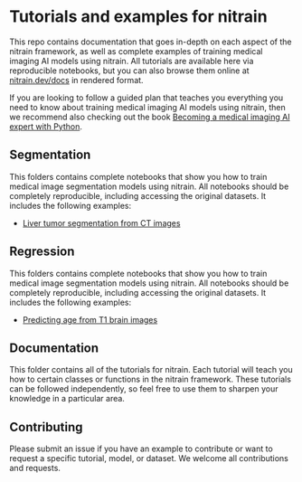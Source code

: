 # Tutorials and examples for nitrain

This repo contains documentation that goes in-depth on each aspect of the nitrain framework, as well as complete examples of training medical imaging AI models using nitrain. All tutorials are available here via reproducible notebooks, but you can also browse them online at [nitrain.dev/docs](https://nitrain.dev/docs) in rendered format.

If you are looking to follow a guided plan that teaches you everything you need to know about training medical imaging AI models using nitrain, then we recommend also checking out the book [Becoming a medical imaging AI expert with Python](https://book.nitrain.dev).

## Segmentation

This folders contains complete notebooks that show you how to train medical image segmentation models using nitrain. All notebooks should be completely reproducible, including accessing the original datasets. It includes the following examples:

- [Liver tumor segmentation from CT images](https://github.com/nitrain/tutorials/blob/main/segmentation/Liver-tumor-segmentation.ipynb)

## Regression

This folders contains complete notebooks that show you how to train medical image segmentation models using nitrain. All notebooks should be completely reproducible, including accessing the original datasets. It includes the following examples:

- [Predicting age from T1 brain images](https://github.com/nitrain/tutorials/blob/main/regression/T1-brain-age-with-keras.ipynb)

## Documentation

This folder contains all of the tutorials for nitrain. Each tutorial will teach you how to certain classes or functions in the nitrain framework. These tutorials can be followed independently, so feel free to use them to sharpen your knowledge in a particular area.

## Contributing

Please submit an issue if you have an example to contribute or want to request a specific tutorial, model, or dataset. We welcome all contributions and requests.
